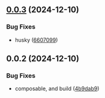 ## [0.0.3](https://github.com/andrehrferreira/cmmv-vue/compare/v0.0.2...v0.0.3) (2024-12-10)


### Bug Fixes

* husky ([6607099](https://github.com/andrehrferreira/cmmv-vue/commit/660709925fa48e414c3251a6079f0588adf1cc89))



## 0.0.2 (2024-12-10)


### Bug Fixes

* composable, and build ([4b9dab9](https://github.com/andrehrferreira/cmmv-vue/commit/4b9dab99b3c9c83c4b5554c1a9086bac2e0cf7c8))



